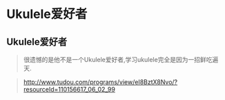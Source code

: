 Ukulele爱好者
===

Ukulele爱好者
---
> 很遗憾的是他不是一个Ukulele爱好者,学习ukulele完全是因为一招鲜吃遍天.

> <http://www.tudou.com/programs/view/eI8BztX8Nvo/?resourceId=110156617_06_02_99>